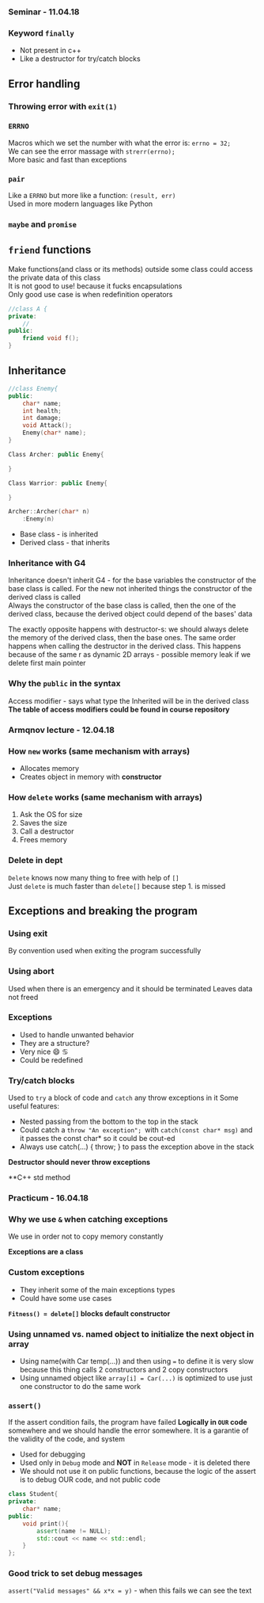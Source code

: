 ### Seminar - 11.04.18

### Keyword `finally`
* Not present in c++
* Like a destructor for try/catch blocks

## Error handling

### Throwing error with `exit(1)`

### `ERRNO`
Macros which we set the number with what the error is: `errno = 32;`  
We can see the error massage with `strerr(errno);`  
More basic and fast than exceptions  

### `pair`
Like a `ERRNO` but more like a function: `(result, err)`  
Used in more modern languages like Python  

### `maybe` and `promise`

## `friend` functions
Make functions(and class or its methods) outside some class could access the
private data of this class  
It is not good to use! because it fucks encapsulations  
Only good use case is when redefinition operators
```c++
//class A {
private:
    //
public:
    friend void f();
}
```

## Inheritance
```c++
//class Enemy{
public:
    char* name;
    int health;
    int damage;
    void Attack();
    Enemy(char* name);
}

Class Archer: public Enemy{

}

Class Warrior: public Enemy{

}

Archer::Archer(char* n)
    :Enemy(n)
```
* Base class - is inherited
* Derived class - that inherits

### Inheritance with G4
Inheritance doesn't inherit G4 - for the base variables the constructor of
the base class is called. For the new not inherited things the constructor
of the derived class is called  
Always the constructor of the base class is called, then the one of the derived
class, because the derived object could depend of the bases' data  

The exactly opposite happens with destructor-s: we should always delete the
memory of the derived class, then the base ones. The same order happens when
calling the destructor in the derived class. This happens because of the same
r as dynamic 2D arrays - possible memory leak if we delete first main pointer

### Why the `public` in the syntax
Access modifier - says what type the Inherited will be in the derived class  
**The table of access modifiers could be found in course repository**

### Armqnov lecture - 12.04.18

### How `new` works (same mechanism with arrays)
* Allocates memory
* Creates object in memory with **constructor**

### How `delete` works (same mechanism with arrays)
1. Ask the OS for size
2. Saves the size
3. Call a destructor
4. Frees memory

### Delete in dept
`Delete` knows now many thing to free with help of `[]`  
Just `delete` is much faster than `delete[]` because step 1. is missed  

## Exceptions and breaking the program

### Using exit
By convention used when exiting the program successfully

### Using abort
Used when there is an emergency and it should be terminated
Leaves data not freed

### Exceptions
* Used to handle unwanted behavior
* They are a structure?
* Very nice :smile: :cancer:
* Could be redefined

### Try/catch blocks
Used to `try` a block of code and `catch` any throw exceptions in it
Some useful features:
* Nested passing from the bottom to the top in the stack
* Could catch a `throw "An exception"; `with `catch(const char* msg)` and it
passes the const char* so it could be cout-ed
* Always use catch(...) { throw; } to pass the exception above in the stack

**Destructor should never throw exceptions**

**C++ std method

### Practicum - 16.04.18

### Why we use `&` when catching exceptions
We use in order not to copy memory constantly

**Exceptions are a class**

### Custom exceptions
* They inherit some of the main exceptions types
* Could have some use cases

**`Fitness() = delete[]` blocks default constructor**

### Using unnamed vs. named object to initialize the next object in array
* Using name(with Car temp(...)) and then using `=` to define it is very slow
because this thing calls 2 constructors and 2 copy constructors
* Using unnamed object like `array[i] = Car(...)` is optimized to use just one
constructor to do the same work

### `assert()`
If the assert condition fails, the program have failed **Logically in `OUR` code**
somewhere and we should handle the error somewhere. It is a garantie of the
validity of the code, and system
* Used for debugging
* Used only in `Debug` mode and **NOT** in `Release` mode - it is deleted there
* We should not use it on public functions, because the logic of the assert is
to debug OUR code, and not public code
```c++
class Student{
private:
    char* name;
public:
    void print(){
        assert(name != NULL);
        std::cout << name << std::endl;
    }
};
```

### Good trick to set debug messages
`assert("Valid messages" && x*x = y)` - when this fails we can see the text
